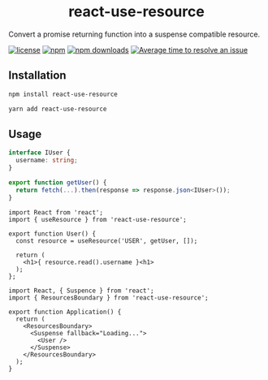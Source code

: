 <h1 align="center">react-use-resource</h1>

Convert a promise returning function into a suspense compatible resource.

[![license](https://img.shields.io/github/license/feerzlay/react-use-resource)](https://github.com/feerzlay/react-use-resource/blob/master/LICENSE)
[![npm](https://img.shields.io/npm/v/react-use-resource)](https://www.npmjs.com/package/react-use-resource)
[![npm downloads](https://img.shields.io/npm/dm/react-use-resource)](https://www.npmjs.com/package/react-use-resource)
[![Average time to resolve an issue](https://isitmaintained.com/badge/resolution/feerzlay/react-use-resource.svg)](https://isitmaintained.com/project/feerzlay/react-use-resource)

## Installation

```bash
npm install react-use-resource
```

```bash
yarn add react-use-resource
```

## Usage

```ts
interface IUser {
  username: string;
}

export function getUser() {
  return fetch(...).then(response => response.json<IUser>());
}
```

```tsx
import React from 'react';
import { useResource } from 'react-use-resource';

export function User() {
  const resource = useResource('USER', getUser, []);

  return (
    <h1>{ resource.read().username }<h1>
  );
};
```

```tsx
import React, { Suspence } from 'react';
import { ResourcesBoundary } from 'react-use-resource';

export function Application() {
  return (
    <ResourcesBoundary>
      <Suspense fallback="Loading...">
        <User />
      </Suspense>
    </ResourcesBoundary>
  );
}
```
